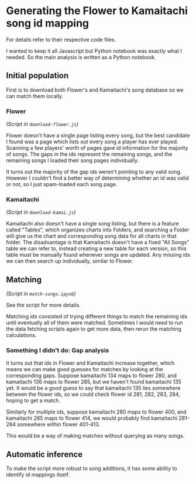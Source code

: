 # Generating the Flower to Kamaitachi song id mapping

For details refer to their respective code files.

I wanted to keep it all Javascript but Python notebook was exactly what I needed. So the main analysis is written as a Python notebook.

## Initial population

First is to download both Flower's and Kamaitachi's song database so we can match them locally.

### Flower

*(Script in `download-flower.js`)*

Flower doesn't have a single page listing every song, but the best candidate I found was a page which lists out every song a player has ever played. Scanning a few players' worth of pages gave id information for the majority of songs. The gaps in the ids represent the remaining songs, and the remaining songs I loaded their song pages individually.

It turns out the majority of the gap ids weren't pointing to any valid song. However I couldn't find a better way of determining whether an id was valid or not, so I just spam-loaded each song page. 

### Kamaitachi

*(Script in `download-kamai.js`)*

Kamaitachi also doesn't have a single song listing, but there is a feature called "Tables", which organizes charts into Folders, and searching a Folder will give us the chart and corresponding song data for all charts in that folder. The disadvantage is that Kamaitachi doesn't have a fixed "All Songs" table we can refer to, instead creating a new table for each version, so this table must be manually found whenever songs are updated. Any missing ids we can then search up individually, similar to Flower.

## Matching

*(Script in `match-songs.ipynb`)*

See the script for more details.

Matching ids consisted of trying different things to match the remaining ids until eventually all of them were matched.
Sometimes I would need to run the data fetching scripts again to get more data, then rerun the matching calculations.


### Something I didn't do: Gap analysis

It turns out that ids in Flower and Kamaitachi increase together, which means we can make good guesses for matches by looking at the corresponding gaps. Suppose kamaitachi 134 maps to flower 280, and kamaitachi 136 maps to flower 285, but we haven't found kamaitachi 135 yet. It would be a good guess to say that kamaitachi 135 lies somewhere between the flower ids, so we could check flower id 281, 282, 283, 284, hoping to get a match.

Similarly for multiple ids, suppose kamaitachi 280 maps to flower 400, and kamaitachi 285 maps to flower 414, we would probably find kamaitachi 281-284 somewhere within flower 401-413. 

This would be a way of making matches without querying as many songs.


## Automatic inference

To make the script more robust to song additions, it has some ability to identify id mappings itself.